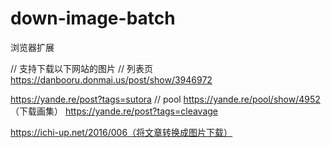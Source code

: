 # down-image-batch
浏览器扩展

// 支持下载以下网站的图片
// 列表页
https://danbooru.donmai.us/post/show/3946972

https://yande.re/post?tags=sutora
// pool
https://yande.re/pool/show/4952 （下载画集）
https://yande.re/post?tags=cleavage

https://ichi-up.net/2016/006（将文章转换成图片下载）




